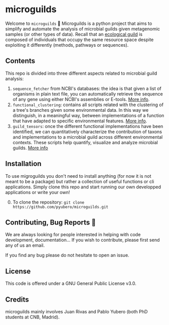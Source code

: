 # microguilds

Welcome to `microguilds` :tada:
Microguilds is a python project that aims to simplify and automate the analysis of microbial guilds given metagenomic samples (or other types of data). Recall that an [ecological guild](https://en.wikipedia.org/wiki/Guild_(ecology)) is composed of individuals that occupy the same resource space despite exploiting it differently (methods, pathways or sequences). 

## Contents
This repo is divided into three different aspects related to microbial guild analysis:

1. `sequence_fetcher` from NCBI's databases: the idea is that given a list of organisms in plain text file, you can automatically retrieve the sequence of any gene using either NCBI's assemblies or E-tools. [More info](https://github.com/pyubero/uGuilds/tree/main/ncbi_gene_seq_fetcher).
2. `functional_clustering`: contains all scripts related with the clustering of a tree's branches given some environmental data. In this way we distinguish, in a meaningful way, between implementations of a function that have adapted to specific environmental features. [More info](https://github.com/pyubero/uGuilds/tree/main/functional_clustering).
3. `guild_tensors`: once the different functional implementations have been identified, we can quantitatively characterize the contribution of taxons and implementations to a microbial guild across different environmental contexts. These scripts help quantify, visualize and analyze microbial guilds. [More info](https://github.com/pyubero/uGuilds/tree/main/guild_tensors)

## Installation

To use migroguilds you don't need to install anything (for now it is not meant to be a package) but rather a collection of useful functions or cli applications. Simply clone this repo and start running our own developped applications or write your own!

0. To clone the repository: `git clone https://github.com/pyubero/microguilds.git`

## Contributing, Bug Reports :bug:

We are always looking for people interested in helping with code development, documentation... If you wish to contribute, please first send any of us an email.

If you find any bug please do not hesitate to open an issue.

## License 
This code is offered under a GNU General Public License v3.0. 

## Credits
microguilds mainly involves Juan Rivas and Pablo Yubero (both PhD students at CNB, Madrid).

